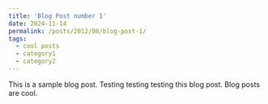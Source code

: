 ```yaml
---
title: 'Blog Post number 1'
date: 2024-11-14
permalink: /posts/2012/08/blog-post-1/
tags:
  - cool posts
  - category1
  - category2
---
```


This is a sample blog post. Testing testing testing this blog post. Blog posts are cool.
